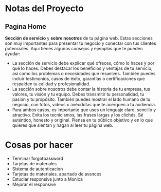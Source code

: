 # Notas del Proyecto

## Pagina Home

**Sección de servicio** y **sobre nosotros** de tu página web. Estas secciones son muy importantes para presentar tu negocio y conectar con tus clientes potenciales. Aquí tienes algunos consejos y ejemplos que te pueden ayudar:

- La sección de servicio debe explicar qué ofreces, cómo lo haces y por qué lo haces. Debes destacar los beneficios y ventajas de tu servicio, así como los problemas o necesidades que resuelves. También puedes incluir testimonios, casos de éxito, garantías o certificaciones que respalden tu calidad y profesionalidad.
- La sección sobre nosotros debe contar la historia de tu empresa, tus valores, tu visión y tu equipo. Debes transmitir tu personalidad, tu pasión y tu propósito. También puedes mostrar el lado humano de tu negocio, con fotos, vídeos o anécdotas que te acerquen a tu audiencia.
- Para ambos casos, es importante que uses un lenguaje claro, sencillo y atractivo. Evita los tecnicismos, las frases largas y los clichés. Sé auténtico, honesto y original. Piensa en tu público objetivo y en lo que quieres que sientan y hagan al leer tu página web.


# Cosas por hacer
- Terminar forgotpassword
- Tarjetas de materiales
- Sistema de autenticacion
- Tarjetas de materiales, apartado de avances
- Estudiar responsive junto a Monica
- Mejorar el responsive 